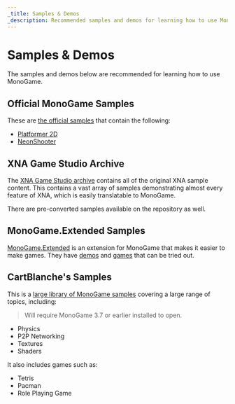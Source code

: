 ```yaml
---
_title: Samples & Demos
_description: Recommended samples and demos for learning how to use MonoGame.
---
```


# Samples & Demos

The samples and demos below are recommended for learning how to use MonoGame.

## Official MonoGame Samples

These are [the official samples](https://github.com/MonoGame/MonoGame.Samples) that contain the following:

- [Platformer 2D](https://github.com/MonoGame/MonoGame.Samples/tree/develop/Platformer2D)
- [NeonShooter](https://github.com/MonoGame/MonoGame.Samples/tree/develop/NeonShooter)

## XNA Game Studio Archive

The [XNA Game Studio archive](https://github.com/SimonDarksideJ/XNAGameStudio) contains all of the original XNA sample content. This contains a vast array of samples demonstrating almost every feature of XNA, which is easily translatable to MonoGame.

There are pre-converted samples available on the repository as well.

## MonoGame.Extended Samples

[MonoGame.Extended](https://github.com/craftworkgames/MonoGame.Extended) is an extension for MonoGame that makes it easier to make games. They have [demos](https://github.com/craftworkgames/MonoGame.Extended-samples/tree/master/src/Demos) and [games](https://github.com/craftworkgames/MonoGame.Extended-samples/tree/master/src/Games) that can be tried out.

## CartBlanche's Samples

This is a [large library of MonoGame samples](https://github.com/CartBlanche/MonoGame-Samples) covering a large range of topics, including:

> Will require MonoGame 3.7 or earlier installed to open.

- Physics
- P2P Networking
- Textures
- Shaders

It also includes games such as:

- Tetris
- Pacman
- Role Playing Game
